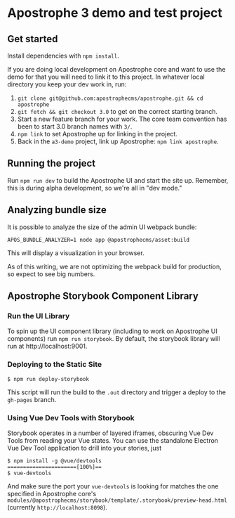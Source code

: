 # Apostrophe 3 demo and test project

## Get started

Install dependencies with `npm install`.

If you are doing local development on Apostrophe core and want to use the demo for that you will need to link it to this project. In whatever local directory you keep your dev work in, run:
1. `git clone git@github.com:apostrophecms/apostrophe.git && cd apostrophe`
2. `git fetch && git checkout 3.0` to get on the correct starting branch.
3. Start a new feature branch for your work. The core team convention has been to start 3.0 branch names with `3/`.
4. `npm link` to set Apostrophe up for linking in the project.
5. Back in the `a3-demo` project, link up Apostrophe: `npm link apostrophe`.

## Running the project

Run `npm run dev` to build the Apostrophe UI and start the site up. Remember, this is during alpha development, so we're all in "dev mode."

## Analyzing bundle size

It is possible to analyze the size of the admin UI webpack bundle:

```
APOS_BUNDLE_ANALYZER=1 node app @apostrophecms/asset:build
```

This will display a visualization in your browser.

As of this writing, we are not optimizing the webpack build for production, so expect to see big numbers.

## Apostrophe Storybook Component Library

### Run the UI Library

To spin up the UI component library (including to work on Apostrophe UI components) run `npm run storybook`. By default, the storybook library will run at http://localhost:9001.

### Deploying to the Static Site

```
$ npm run deploy-storybook
```

This script will run the build to the `.out` directory and trigger a deploy to the `gh-pages` branch.

### Using Vue Dev Tools with Storybook
Storybook operates in a number of layered iframes, obscuring Vue Dev Tools from reading your Vue states. You can use the standalone Electron Vue Dev Tool application to drill into your stories, just

```
$ npm install -g @vue/devtools
======================[100%]==
$ vue-devtools
```

And make sure the port your `vue-devtools` is looking for matches the one specified in Apostrophe core's `modules/@apostrophecms/storybook/template/.storybook/preview-head.html` (currently `http://localhost:8098`).

